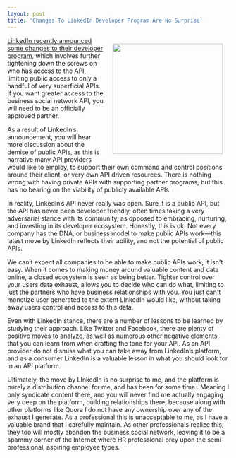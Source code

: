 ```yaml
---
layout: post
title: 'Changes To LinkedIn Developer Program Are No Surprise'
---
```

<p><a href="https://developer.linkedin.com"><img style="padding: 15px;" src="https://s3.amazonaws.com/kinlane-productions/linkedin/linkedin-logo.png" alt="" width="250" align="right" /></a></p>
<p><a href="https://developer.linkedin.com/blog/posts/2015/developer-program-changes">LinkedIn recently announced some changes to their developer program</a>, which involves further tightening down the screws on who has access to the API, limiting public access to only a handful of very superficial APIs. If you want greater access to the business social network API, you will need to be an officially approved partner.</p>
<p>As a result of LinkedIn&rsquo;s announcement, you will hear more discussion about the demise of public APIs, as this is narrative many API providers would like to employ, to support their own command and control positions around their client, or very own API driven resources. There is nothing wrong with having private APIs with supporting partner programs, but this has no bearing on the viability of publicly available APIs.</p>
<p>In reality, LinkedIn&rsquo;s API never really was open. Sure it is a public API, but the API has never been developer friendly, often times taking a very adversarial stance with its community, as opposed to embracing, nurturing, and investing in its developer ecosystem. Honestly, this is ok. Not every company has the DNA, or business model to make public APIs work&mdash;this latest move by LinkedIn reflects their ability, and not the potential of public APIs.</p>
<p>We can&rsquo;t expect all companies to be able to make public APIs work, it isn't easy. When it comes to making money around valuable content and data online, a closed ecosystem is seen as being better. Tighter control over your users data exhaust, allows you to decide who can do what, limiting to just the partners who have business relationships with you. You just can't monetize user generated to the extent LInkedIn would like, without taking away users control and access to this data.</p>
<p>Even with LinkedIn stance, there are a number of lessons to be learned by studying their approach. Like Twitter and Facebook, there are plenty of positive moves to analyze, as well as numerous other negative elements, that you can learn from when crafting the tone for your API. As an API provider do not dismiss what you can take away from LinkedIn&rsquo;s platform, and as a consumer LinkedIn is a valuable lesson in what you should look for in an API platform.</p>
<p>Ultimately, the move by LInkedIn is no surprise to me, and the platform is purely a distribution channel for me, and has been for some time.. Meaning I only syndicate content there, and you will never find me actually engaging very deep on the platform, building relationships there, because along with other platforms like Quora I do not have any ownership over any of the exhaust I generate. As a professional this is unacceptable to me, as I have a valuable brand that I carefully maintain. As other professionals realize this, they too will mostly abandon the business social network, leaving it to be a spammy corner of the Internet where HR professional prey upon the semi-professional, aspiring employee types.</p>